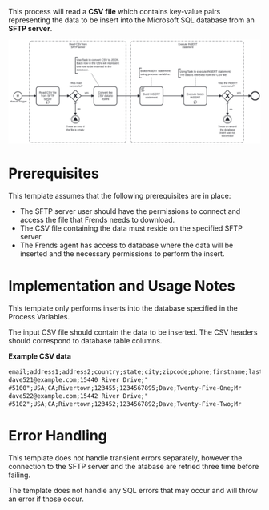 This process will read a **CSV file** which contains key-value pairs representing the data to be insert into the Microsoft SQL database from an **SFTP server**. 

![Template](assets/CSV_file_to_MS_SQL_Database_insert.svg)

# Prerequisites

This template assumes that the following prerequisites are in place:

- The SFTP server user should have the permissions to connect and access 
  the file that Frends needs to download.
- The CSV file containing the data must reside on the specified SFTP server.
- The Frends agent has access to database where the data will be inserted and the necessary permissions to perform the insert.

# Implementation and Usage Notes

This template only performs inserts into the database specified in the Process Variables.

The input CSV file should contain the data to be inserted. The CSV headers should correspond to database table columns.

**Example CSV data**

```
email;address1;address2;country;state;city;zipcode;phone;firstname;lastname;title
dave521@example.com;15440 River Drive;" #5100";USA;CA;Rivertown;123455;1234567895;Dave;Twenty-Five-One;Mr
dave522@example.com;15442 River Drive;" #5102";USA;CA;Rivertown;123452;1234567892;Dave;Twenty-Five-Two;Mr
```


# Error Handling

This template does not handle transient errors separately, however the connection
to the SFTP server and the atabase are retried three time before failing.

The template does not handle any SQL errors that may occur and will throw an error if those occur.
